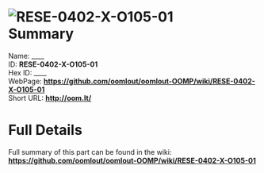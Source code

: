 
![RESE-0402-X-O105-01](https://github.com/oomlout/oomlout-OOMP/blob/master/parts/RESE-0402-X-O105-01/RESE-0402-X-O105-01_420.jpg)   
Summary
=================
  
Name: ____    
ID: __RESE-0402-X-O105-01__   
Hex ID: ____   
WebPage: __https://github.com/oomlout/oomlout-OOMP/wiki/RESE-0402-X-O105-01__   
Short URL: __http://oom.lt/__   

Full Details
==========================
Full summary of this part can be found in the wiki:   
__https://github.com/oomlout/oomlout-OOMP/wiki/RESE-0402-X-O105-01__    

